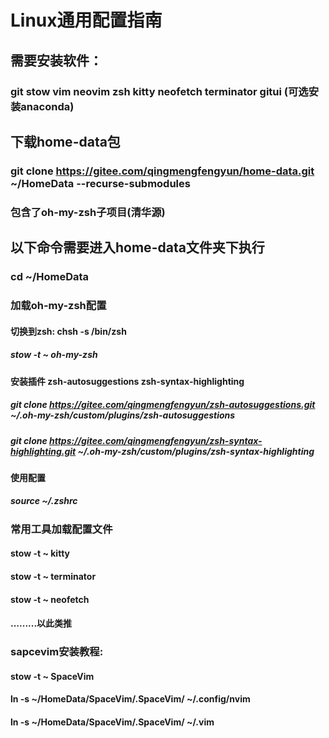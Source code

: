 # Linux通用配置指南


## 需要安装软件：
### git stow vim neovim zsh kitty neofetch terminator gitui (可选安装anaconda)


## 下载home-data包
### git clone https://gitee.com/qingmengfengyun/home-data.git ~/HomeData --recurse-submodules
### 包含了oh-my-zsh子项目(清华源)


## 以下命令需要进入home-data文件夹下执行
### cd ~/HomeData


### 加载oh-my-zsh配置
#### 切换到zsh: chsh -s /bin/zsh
##### stow -t ~ oh-my-zsh

#### 安装插件 zsh-autosuggestions zsh-syntax-highlighting
##### git clone https://gitee.com/qingmengfengyun/zsh-autosuggestions.git ~/.oh-my-zsh/custom/plugins/zsh-autosuggestions
##### git clone https://gitee.com/qingmengfengyun/zsh-syntax-highlighting.git ~/.oh-my-zsh/custom/plugins/zsh-syntax-highlighting

#### 使用配置
##### source ~/.zshrc


### 常用工具加载配置文件
#### stow -t ~ kitty
#### stow -t ~ terminator
#### stow -t ~ neofetch
#### .........以此类推


### sapcevim安装教程:
#### stow -t ~ SpaceVim
#### ln -s ~/HomeData/SpaceVim/.SpaceVim/  ~/.config/nvim
#### ln -s ~/HomeData/SpaceVim/.SpaceVim/  ~/.vim


